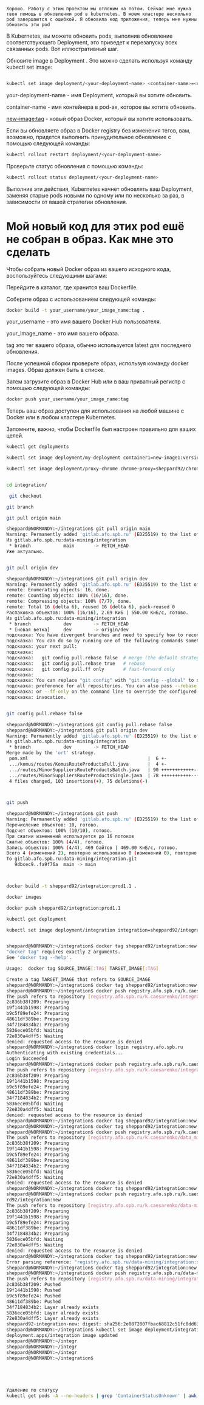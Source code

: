 
	Хорошо. Работу с этим проектом мы отложим на потом. Сейчас мне нужна твоя помощь в обновлении pod в kubernetes. В моем кластере несколько pod завершаются с ошибкой. Я обновила код приложения, теперь мне нужны обновить эти pod


В Kubernetes, вы можете обновить pods, выполнив обновление соответствующего Deployment, это приведет к перезапуску всех связанных pods. Вот иллюстративный шаг.



Обновите image в Deployment . Это можно сделать используя команду kubectl set image:

~~~bash

kubectl set image deployment/<your-deployment-name> <container-name>=<new-image:tag>
~~~

your-deployment-name - имя Deployment, который вы хотите обновить.

container-name - имя контейнера в pod-ах, которое вы хотите обновить.

<new-image:tag> - новый образ Docker, который вы хотите использовать.


Если вы обновляете образ в Docker registry без изменения тегов, вам, возможно, придется выполнить принудительное обновление с помощью следующей команды:

~~~bash
kubectl rollout restart deployment/<your-deployment-name>
~~~

Проверьте статус обновления с помощью команды:

~~~bash
kubectl rollout status deployment/<your-deployment-name>
~~~

Выполнив эти действия, Kubernetes начнет обновлять ваш Deployment, заменяя старые pods новыми по одному или по несколько за раз, в зависимости от вашей стратегии обновления.


# Мой новый код для этих pod ешё не собран в образ. Как мне это сделать


Чтобы собрать новый Docker образ из вашего исходного кода, воспользуйтесь следующими шагами:



Перейдите в каталог, где хранится ваш Dockerfile.



Соберите образ с использованием следующей команды:

~~~bash
docker build -t your_username/your_image_name:tag .
~~~

your_username - это имя вашего Docker Hub пользователя.

your_image_name - это имя вашего образа.

tag это тег вашего образа, обычно используется latest для последнего обновления.



После успешной сборки проверьте образ, используя команду docker images. Образ должен быть в списке.



Затем загрузите образ в Docker Hub или в ваш приватный регистр с помощью следующей команды:


~~~bash
docker push your_username/your_image_name:tag
~~~
Теперь ваш образ доступен для использования на любой машине с Docker или в любом кластере Kubernetes.


Запомните, важно, чтобы Dockerfile был настроен правильно для ваших целей.



```bash
kubectl get deployments
```




~~~bash
kubectl set image deployment/my-deployment container1=new-image1:version container2=new-image2:version
~~~






~~~bash
kubectl set image deployment/proxy-chrome chrome-proxy=sheppard92/chrome-proxy:latest proxy-chrome-agent=sheppard92/chrome-agent:latest
~~~


```bash

cd integration/

 git checkout

git branch

git pull origin main

sheppard@NORMANDY:~/integration$ git pull origin main
Warning: Permanently added 'gitlab.afo.spb.ru' (ED25519) to the list of known hosts.
Из gitlab.afo.spb.ru:data-mining/integration
 * branch            main       -> FETCH_HEAD
Уже актуально.


git pull origin dev

sheppard@NORMANDY:~/integration$ git pull origin dev
Warning: Permanently added 'gitlab.afo.spb.ru' (ED25519) to the list of known hosts.
remote: Enumerating objects: 16, done.
remote: Counting objects: 100% (16/16), done.
remote: Compressing objects: 100% (7/7), done.
remote: Total 16 (delta 6), reused 16 (delta 6), pack-reused 0
Распаковка объектов: 100% (16/16), 2.69 КиБ | 550.00 КиБ/с, готово.
Из gitlab.afo.spb.ru:data-mining/integration
 * branch            dev        -> FETCH_HEAD
 * [новая ветка]     dev        -> origin/dev
подсказка: You have divergent branches and need to specify how to reconcile them.
подсказка: You can do so by running one of the following commands sometime before
подсказка: your next pull:
подсказка: 
подсказка:   git config pull.rebase false  # merge (the default strategy)
подсказка:   git config pull.rebase true   # rebase
подсказка:   git config pull.ff only       # fast-forward only
подсказка: 
подсказка: You can replace "git config" with "git config --global" to set a default
подсказка: preference for all repositories. You can also pass --rebase, --no-rebase,
подсказка: or --ff-only on the command line to override the configured default per
подсказка: invocation.


git config pull.rebase false

sheppard@NORMANDY:~/integration$ git config pull.rebase false
sheppard@NORMANDY:~/integration$ git pull origin dev
Warning: Permanently added 'gitlab.afo.spb.ru' (ED25519) to the list of known hosts.
Из gitlab.afo.spb.ru:data-mining/integration
 * branch            dev        -> FETCH_HEAD
Merge made by the 'ort' strategy.
 pom.xml                                            |  6 +-
 .../komus/routes/KomusRouteProductsFull.java       |  4 +-
 .../routes/MinorSuppliersRouteProductsBatch.java   | 90 ++++++++++++----------
 .../routes/MinorSuppliersRouteProductsSingle.java  | 78 +++++++++++--------
 4 files changed, 103 insertions(+), 75 deletions(-)



git push

sheppard@NORMANDY:~/integration$ git push
Warning: Permanently added 'gitlab.afo.spb.ru' (ED25519) to the list of known hosts.
Перечисление объектов: 10, готово.
Подсчет объектов: 100% (10/10), готово.
При сжатии изменений используется до 16 потоков
Сжатие объектов: 100% (4/4), готово.
Запись объектов: 100% (4/4), 469 байтов | 469.00 КиБ/с, готово.
Всего 4 (изменений 2), повторно использовано 0 (изменений 0), повторно использовано пакетов 0
To gitlab.afo.spb.ru:data-mining/integration.git
   9dbcec9..fa9f76a  main -> main


```


```bash


docker build -t sheppard92/integration:prod1.1 .

docker images

docker push sheppard92/integration:prod1.1

kubectl get deployment

kubectl set image deployment/integration integration=sheppard92/integration:prod1.1


sheppard@NORMANDY:~/integration$ docker tag sheppard92/integration:new -p registry.afo.spb.ru/k.caesarenko/integration/sheppard92/integration:new   
"docker tag" requires exactly 2 arguments.
See 'docker tag --help'.

Usage:  docker tag SOURCE_IMAGE[:TAG] TARGET_IMAGE[:TAG]

Create a tag TARGET_IMAGE that refers to SOURCE_IMAGE
sheppard@NORMANDY:~/integration$ docker tag sheppard92/integration:new registry.afo.spb.ru/k.caesarenko/integration/sheppard92/integration:new
sheppard@NORMANDY:~/integration$ docker push registry.afo.spb.ru/k.caesarenko/integration/sheppard92/integration:new
The push refers to repository [registry.afo.spb.ru/k.caesarenko/integration/sheppard92/integration]
2c836b38f209: Preparing 
19f1441b1598: Preparing 
b9c5f89efe24: Preparing 
48611df389be: Preparing 
34f7184834b2: Preparing 
5836ece05bfd: Waiting 
72e830a4dff5: Waiting 
denied: requested access to the resource is denied
sheppard@NORMANDY:~/integration$ docker login registry.afo.spb.ru
Authenticating with existing credentials...
Login Succeeded
sheppard@NORMANDY:~/integration$ docker push registry.afo.spb.ru/k.caesarenko/integration/sheppard92/integration:new
The push refers to repository [registry.afo.spb.ru/k.caesarenko/integration/sheppard92/integration]
2c836b38f209: Preparing 
19f1441b1598: Preparing 
b9c5f89efe24: Preparing 
48611df389be: Preparing 
34f7184834b2: Preparing 
5836ece05bfd: Waiting 
72e830a4dff5: Waiting 
denied: requested access to the resource is denied
sheppard@NORMANDY:~/integration$ docker tag sheppard92/integration:new registry.afo.spb.ru/k.caesarenko/data_mining/integration/sheppard92/integration:newation/sheppard92/integration:n
sheppard@NORMANDY:~/integration$ docker tag sheppard92/integration:new registry.afo.spb.ru/k.caesarenko/data_mining/integration/sheppard92/integration:new
sheppard@NORMANDY:~/integration$ docker push registry.afo.spb.ru/k.caesarenko/data_mining/integration/sheppard92/integration:new
The push refers to repository [registry.afo.spb.ru/k.caesarenko/data_mining/integration/sheppard92/integration]
2c836b38f209: Preparing 
19f1441b1598: Preparing 
b9c5f89efe24: Preparing 
48611df389be: Preparing 
34f7184834b2: Preparing 
5836ece05bfd: Waiting 
72e830a4dff5: Waiting 
denied: requested access to the resource is denied
sheppard@NORMANDY:~/integration$ docker tag sheppard92/integration:new registry.afo.spb.ru/k.caesarenko/data-mining/integration/sheppard92/integration:new
sheppard@NORMANDY:~/integration$ docker push registry.afo.spb.ru/k.caesarenko/data-mining/integration/sheppa
rd92/integration:new
The push refers to repository [registry.afo.spb.ru/k.caesarenko/data-mining/integration/sheppard92/integration]
2c836b38f209: Preparing 
19f1441b1598: Preparing 
b9c5f89efe24: Preparing 
48611df389be: Preparing 
34f7184834b2: Preparing 
5836ece05bfd: Waiting 
72e830a4dff5: Waiting 
denied: requested access to the resource is denied
sheppard@NORMANDY:~/integration$ docker tag sheppard92/integration:new registry.afo.spb.ru/data-mining/integration:sheppard92/integration:new
Error parsing reference: "registry.afo.spb.ru/data-mining/integration:sheppard92/integration:new" is not a valid repository/tag: invalid reference format
sheppard@NORMANDY:~/integration$ docker tag sheppard92/integration:new registry.afo.spb.ru/data-mining/integration:sheppard92-integration-new
sheppard@NORMANDY:~/integration$ docker push registry.afo.spb.ru/data-mining/integration:sheppard92-integration-new
The push refers to repository [registry.afo.spb.ru/data-mining/integration]
2c836b38f209: Pushed 
19f1441b1598: Pushed 
b9c5f89efe24: Pushed 
48611df389be: Pushed 
34f7184834b2: Layer already exists 
5836ece05bfd: Layer already exists 
72e830a4dff5: Layer already exists 
sheppard92-integration-new: digest: sha256:2e0872807fbac68812c51fc0dd635ba92d89f18a04b1415075c6db4c7d59e360 size: 1787
sheppard@NORMANDY:~/integration$ kubectl set image deployment/integration integration=registry.afo.spb.ru/data-mining/integration:sheppard92-integration-new
deployment.apps/integration image updated
sheppard@NORMANDY:~/integr
sheppard@NORMANDY:~/integr
sheppard@NORMANDY:~/integr
sheppard@NORMANDY:~/integration$ 





```


```bash

Удаление по статусу
kubectl get pods -A --no-headers | grep 'ContainerStatusUnknown' | awk '{print $2 " -n " $1}' | while read -r pod; do kubectl delete pod $pod --grace-period=0 --force; done
```

